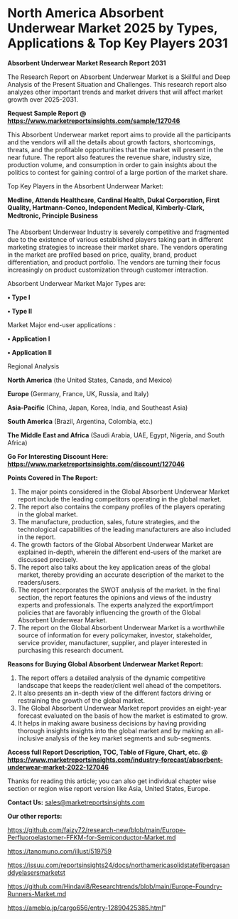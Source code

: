 # North America Absorbent Underwear Market 2025 by Types, Applications & Top Key Players 2031

<strong>Absorbent Underwear Market Research Report 2031</strong>

The Research Report on Absorbent Underwear Market is a Skillful and Deep Analysis of the Present Situation and Challenges. This research report also analyzes other important trends and market drivers that will affect market growth over 2025-2031.

<strong>Request Sample Report @ <a href=https://www.marketreportsinsights.com/sample/127046>https://www.marketreportsinsights.com/sample/127046</a></strong>

This Absorbent Underwear market report aims to provide all the participants and the vendors will all the details about growth factors, shortcomings, threats, and the profitable opportunities that the market will present in the near future. The report also features the revenue share, industry size, production volume, and consumption in order to gain insights about the politics to contest for gaining control of a large portion of the market share.

Top Key Players in the Absorbent Underwear Market:

<strong>Medline, Attends Healthcare, Cardinal Health, Dukal Corporation, First Quality, Hartmann-Conco, Independent Medical, Kimberly-Clark, Medtronic, Principle Business</strong>

The Absorbent Underwear Industry is severely competitive and fragmented due to the existence of various established players taking part in different marketing strategies to increase their market share. The vendors operating in the market are profiled based on price, quality, brand, product differentiation, and product portfolio. The vendors are turning their focus increasingly on product customization through customer interaction.

Absorbent Underwear Market Major Types are:

<strong>• Type I

• Type II</strong>

Market Major end-user applications :

<strong>• Application I

• Application II</strong>

Regional Analysis

</u><strong><b>North America</b></strong> (the United States, Canada, and Mexico)

<strong><b>Europe </b></strong>(Germany, France, UK, Russia, and Italy)

<strong><b>Asia-Pacific</b></strong> (China, Japan, Korea, India, and Southeast Asia)

<strong><b>South America</b></strong> (Brazil, Argentina, Colombia, etc.)

<strong><b>The Middle East and Africa</b></strong> (Saudi Arabia, UAE, Egypt, Nigeria, and South Africa)

<strong>Go For Interesting Discount Here: <a href=https://www.marketreportsinsights.com/discount/127046>https://www.marketreportsinsights.com/discount/127046</a></strong>

<strong>Points Covered in The Report:</strong>
<ol>
  <li>The major points considered in the Global Absorbent Underwear Market report include the leading competitors operating in the global market.</li>
  <li>The report also contains the company profiles of the players operating in the global market.</li>
  <li>The manufacture, production, sales, future strategies, and the technological capabilities of the leading manufacturers are also included in the report.</li>
  <li>The growth factors of the Global Absorbent Underwear Market are explained in-depth, wherein the different end-users of the market are discussed precisely.</li>
  <li>The report also talks about the key application areas of the global market, thereby providing an accurate description of the market to the readers/users.</li>
  <li>The report incorporates the SWOT analysis of the market. In the final section, the report features the opinions and views of the industry experts and professionals. The experts analyzed the export/import policies that are favorably influencing the growth of the Global Absorbent Underwear Market.</li>
  <li>The report on the Global Absorbent Underwear Market is a worthwhile source of information for every policymaker, investor, stakeholder, service provider, manufacturer, supplier, and player interested in purchasing this research document.</li>
</ol>
<strong>Reasons for Buying Global Absorbent Underwear Market Report:</strong>

<ol>
  <li>The report offers a detailed analysis of the dynamic competitive landscape that keeps the reader/client well ahead of the competitors.</li>
  <li>It also presents an in-depth view of the different factors driving or restraining the growth of the global market.</li>
  <li>The Global Absorbent Underwear Market report provides an eight-year forecast evaluated on the basis of how the market is estimated to grow.</li>
  <li>It helps in making aware business decisions by having providing thorough insights insights into the global market and by making an all-inclusive analysis of the key market segments and sub-segments.</li>
</ol>
<strong>Access full Report Description, TOC, Table of Figure, Chart, etc. @ <a href=https://www.marketreportsinsights.com/industry-forecast/absorbent-underwear-market-2022-127046>https://www.marketreportsinsights.com/industry-forecast/absorbent-underwear-market-2022-127046</a></strong>


Thanks for reading this article; you can also get individual chapter wise section or region wise report version like Asia, United States, Europe.

<strong>Contact Us:</strong>
sales@marketreportsinsights.com

<strong>Our other reports:</strong>

<a href=https://github.com/faizy72/research-new/blob/main/Europe-Perfluoroelastomer-FFKM-for-Semiconductor-Market.md>https://github.com/faizy72/research-new/blob/main/Europe-Perfluoroelastomer-FFKM-for-Semiconductor-Market.md</a>

<a href=https://tanomuno.com/illust/519759>https://tanomuno.com/illust/519759</a>

<a href=https://issuu.com/reportsinsights24/docs/northamericasolidstatefibergasanddyelasersmarketst>https://issuu.com/reportsinsights24/docs/northamericasolidstatefibergasanddyelasersmarketst</a>

<a href=https://github.com/Hindavi8/Researchtrends/blob/main/Europe-Foundry-Runners-Market.md>https://github.com/Hindavi8/Researchtrends/blob/main/Europe-Foundry-Runners-Market.md</a>

<a href=https://ameblo.jp/cargo656/entry-12890425385.html>https://ameblo.jp/cargo656/entry-12890425385.html</a>"
